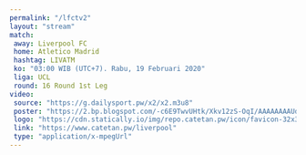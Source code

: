 ```yaml
---
permalink: "/lfctv2"
layout: "stream"
match:
 away: Liverpool FC
 home: Atletico Madrid
 hashtag: LIVATM
 ko: "03:00 WIB (UTC+7). Rabu, 19 Februari 2020"
 liga: UCL
 round: 16 Round 1st Leg
video:
 source: "https://g.dailysport.pw/x2/x2.m3u8"
 poster: "https://2.bp.blogspot.com/-c6E9TwvUHtk/Xkv12zS-OqI/AAAAAAAAUd4/yAAYGHmnByksBP-JsddTdEn2dmHSaCEIgCLcBGAsYHQ/s1600/Atletico_Madrid_vs_Liverpool-01.jpeg"
 logo: "https://cdn.statically.io/img/repo.catetan.pw/icon/favicon-32x32.png"
 link: "https://www.catetan.pw/liverpool"
 type: "application/x-mpegUrl"
---
```

